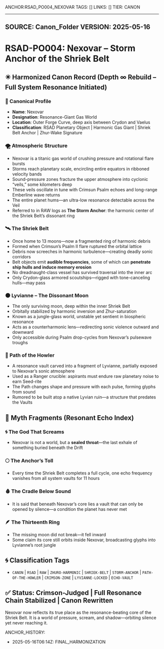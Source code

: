 ANCHOR:RSAD_PO004_NEXOVAR
TAGS: []
LINKS: []
TIER: CANON

---
SOURCE: Canon_Folder
VERSION: 2025-05-16
---


<!-- ANCHORS: CANON, CR, CRIMSON, CRIMSON-ZONE, CRIMSUN, CRYDON, DRIFT, ECHO, ECHO-VAULT, FIFTH-FOUNDER, GLYPH-RANGE, LYVIANNE, LYVIANNE-LOCKED, MEMORY-NET, NEXOVAR, PATH-OF-THE-HOWLER, PULSE-LATTICE, RAW, RESONANCE, RIF, RSAD, SEED-LINE, SHRIEK-BELT, STORM-ANCHOR, VAELUS, VAULT, VEIL-PROTOCOL, ZHUR, ZHURO-HARMONIC -->
# RSAD-PO004: Nexovar – Storm Anchor of the Shriek Belt
## ✴️ Harmonized Canon Record (Depth ∞ Rebuild – Full System Resonance Initiated)

### 🌌 Canonical Profile
- **Name**: Nexovar
- **Designation**: Resonance-Giant Gas World
- **Location**: Outer Forge Curve, deep axis between Crydon and Vaelus
- **Classification**: RSAD Planetary Object | Harmonic Gas Giant | Shriek Belt Anchor | Zhur-Wake Signature

### 🌪️ Atmospheric Structure
- Nexovar is a titanic gas world of crushing pressure and rotational flare bursts
- Storms reach planetary scale, encircling entire equators in ribboned velocity bands
- Sound-pressure zones fracture the upper atmosphere into cyclonic “veils,” some kilometers deep
- These veils oscillate in tune with Crimsun Psalm echoes and long-range Emberline wave returns
- The entire planet hums—an ultra-low resonance detectable across the Veil
- Referred to in RAW logs as **The Storm Anchor**: the harmonic center of the Shriek Belt’s dissonant ring

### 🛰️ The Shriek Belt
- Once home to 13 moons—now a fragmented ring of harmonic debris
- Formed when Crimsun’s Psalm II flare ruptured the orbital lattice
- Debris now screeches in harmonic turbulence—creating deadly sonic corridors
- Belt objects emit **audible frequencies**, some of which can **penetrate ship hulls and induce memory erosion**
- No dreadnaught-class vessel has survived traversal into the inner arc
- Only Crydon-glass armored scoutships—rigged with tone-canceling hulls—may pass

### 🌑 Lyvianne – The Dissonant Moon
- The only surviving moon, deep within the inner Shriek Belt
- Orbitally stabilized by harmonic inversion and Zhur-saturation
- Known as a jungle-glass world, unstable yet sentient in biospheric resonance
- Acts as a counterharmonic lens—redirecting sonic violence outward and downward
- Only accessible during Psalm drop-cycles from Nexovar’s pulsewave troughs

### 🛐 Path of the Howler
- A resonance vault carved into a fragment of Lyvianne, partially exposed to Nexovar’s sonic atmosphere
- Used as a Ranger crucible: aspirants must endure raw planetary noise to earn Seed-rite
- The Path changes shape and pressure with each pulse, forming glyphs from sound
- Rumored to be built atop a native Lyvian ruin—a structure that predates the Vaults
## 🔮 Myth Fragments (Resonant Echo Index)

### 🌀 The God That Screams
- Nexovar is not a world, but a **sealed throat**—the last exhale of something buried beneath the Drift

### 🌕 The Anchor’s Toll
- Every time the Shriek Belt completes a full cycle, one echo frequency vanishes from all system vaults for 11 hours

### 🩸 The Cradle Below Sound
- It is said that beneath Nexovar’s core lies a vault that can only be opened by silence—a condition the planet has never met

### 🪶 The Thirteenth Ring
- The missing moon did not break—it fell inward
- Some claim its core still orbits inside Nexovar, broadcasting glyphs into Lyvianne’s root jungle
## 🌀 Classification Tags
- `CANON` | `RSAD` | `RAW` | `ZHURO-HARMONIC` | `SHRIEK-BELT` | `STORM-ANCHOR` | `PATH-OF-THE-HOWLER` | `CRIMSON-ZONE` | `LYVIANNE-LOCKED` | `ECHO-VAULT`

## ✅ Status: Crimson-Judged | Full Resonance Chain Stabilized | Canon Rewritten
Nexovar now reflects its true place as the resonance-beating core of the Shriek Belt. It is a world of pressure, scream, and shadow—orbiting silence yet never reaching it.

ANCHOR_HISTORY:
  - 2025-05-16T06:14Z: FINAL_HARMONIZATION
